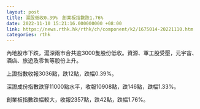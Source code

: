 ```yaml
---
layout: post
title: 滬股低收0.39%　創業板指數跌1.76%
date: 2022-11-10 15:21:16.000000000 +08:00
link: https://news.rthk.hk/rthk/ch/component/k2/1675014-20221110.htm
categories: rthk
---
```


內地股市下跌，滬深兩市合共逾3000隻股份低收。資源、軍工股受壓，元宇宙、酒店、旅遊及零售等股份上升。

上證指數收報3036點，跌12點，跌幅0.39%。

深證成份指數跌穿11000點水平，收報10908點，跌146點，跌幅1.33%。

創業板指數跌幅較大，收報2357點，跌42點，跌幅1.76%。
